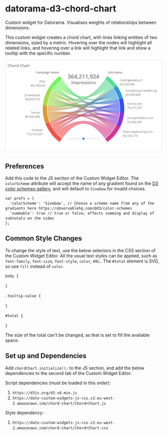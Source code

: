 # datorama-d3-chord-chart
Custom widget for Datorama. Visualises weights of relationships between dimensions.

This custom widget creates a chord chart, with lines linking entities of two dimensions, sized by a metric. Hovering over the nodes will highlight all related links, and hovering over a link will highlight that link and show a tooltip with the specific number.

![Preview image](image.png)

## Preferences
Add this code to the JS section of the Custom Widget Editor. The `colorScheme` attribute will accept the name of any gradient found on the [D3 color schemes gallery](https://observablehq.com/@d3/color-schemes), and will default to `Sinebow` for invalid choices.
```
var prefs = {
  'colorScheme': 'Sinebow', // Choose a scheme name from any of the gradients here https://observablehq.com/@d3/color-schemes
  'summable': true // true or false; affects summing and display of subtotals on the sides
};
```

## Common Style Changes
To change the style of text, use the below selectors in the CSS section of the Custom Widget Editor. All the usual text styles can be applied, such as `font-family`, `font-size`, `font-style`, `color`, etc.. The `#total` element is SVG, so use `fill` instead of `color`.
```
body {
  
}

.tooltip-value {
  
}

#total {
  
}
```
The size of the total can't be changed, as that is set to fill the available space.

## Set up and Dependencies
Add `chordChart.initialize();` to the JS section, and add the below dependencies to the second tab of the Custom Widget Editor.

Script dependencies (must be loaded in this order):
1. `https://d3js.org/d3.v6.min.js`
2. `https://dato-custom-widgets-js-css.s3.eu-west-2.amazonaws.com/chord-chart/Chord+Chart.js`

Style dependency:
1. `https://dato-custom-widgets-js-css.s3.eu-west-2.amazonaws.com/chord-chart/Chord+Chart.css`
